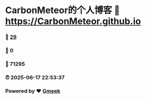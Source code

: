 # CarbonMeteor的个人博客 :link: https://CarbonMeteor.github.io 
### :page_facing_up: [29](https://CarbonMeteor.github.io/tag.html) 
### :speech_balloon: 0 
### :hibiscus: 71295 
### :alarm_clock: 2025-06-17 22:53:37 
### Powered by :heart: [Gmeek](https://github.com/Meekdai/Gmeek)
